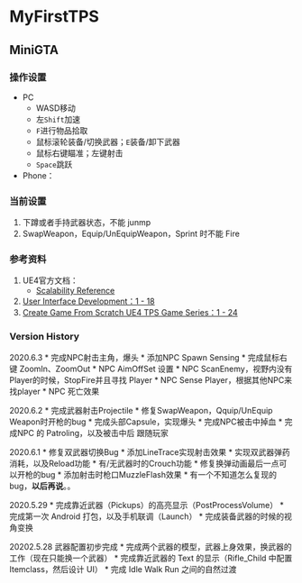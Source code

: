 # MyFirstTPS
## MiniGTA

### 操作设置
* PC
    * WASD移动
    * 左`Shift`加速
    * `F`进行物品拾取
    * 鼠标滚轮装备/切换武器；`E`装备/卸下武器
    * 鼠标右键瞄准；左键射击
    * `Space`跳跃
* Phone：

### 当前设置
1. 下蹲或者手持武器状态，不能 junmp
2. SwapWeapon，Equip/UnEquipWeapon，Sprint 时不能 Fire

### 参考资料
1. UE4官方文档：
    * [Scalability Reference](https://docs.unrealengine.com/en-US/Engine/Performance/Scalability/ScalabilityReference/index.html)
1. [User Interface Development：1 - 18](https://www.youtube.com/playlist?list=PLL0cLF8gjBprIHm0yo-Vj9oBwi2-gAIEd)
2. [Create Game From Scratch UE4 TPS Game Series：1 - 24](https://www.youtube.com/playlist?list=PLM6ZWbxOgIqsCb3dUJRdYoUbyi_zFCOjs)


### Version History
2020.6.3
    * 完成NPC射击主角，爆头
    * 添加NPC Spawn Sensing
    * 完成鼠标右键 ZoomIn、ZoomOut
    * NPC AimOffSet 设置
    * NPC ScanEnemy，视野内没有Player的时候，StopFire并且寻找 Player
    * NPC Sense Player，根据其他NPC来找player
    * NPC 死亡效果

2020.6.2
    * 完成武器射击Projectile
    * 修复SwapWeapon，Qquip/UnEquip Weapon时开枪的bug
    * 完成头部Capsule，实现爆头
    * 完成NPC被击中掉血
        * 完成NPC 的 Patroling，以及被击中后 跟随玩家

2020.6.1
    * 修复双武器切换Bug
    * 添加LineTrace实现射击效果
    * 实现双武器弹药消耗，以及Reload功能
    * 有/无武器时的Crouch功能
    * 修复换弹动画最后一点可以开枪的bug
    * 添加射击时枪口MuzzleFlash效果
        * 有一个不知道怎么复现的bug，**以后再说**。。

2020.5.29 
    * 完成靠近武器（Pickups）的高亮显示（PostProcessVolume）
    * 完成第一次 Android 打包，以及手机联调（Launch）
    * 完成装备武器的时候的视角变换

20202.5.28 武器配置初步完成
    * 完成两个武器的模型，武器上身效果，换武器的工作（现在只能换一个武器）
    * 完成靠近武器的 Text 的显示（Rifle_Child 中配置 Itemclass，然后设计 UI）
    * 完成 Idle Walk Run 之间的自然过渡